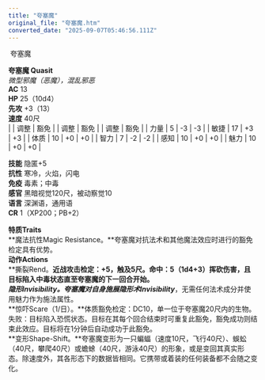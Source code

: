```yaml
---
title: "夸塞魔"
original_file: "夸塞魔.htm"
converted_date: "2025-09-07T05:46:56.111Z"
---
```


﻿ 夸塞魔   

****夸塞魔 Quasit****  
*微型邪魔（恶魔），混乱邪恶*  
**AC** 13  
**HP** 25（10d4）  
**先攻** +3（13）  
**速度** 40尺  
|  | 调整 | 豁免 |  | 调整 | 豁免 |  | 调整 | 豁免 |
| 力量 | 5 | -3 | -3 |  | 敏捷 | 17 | +3 | +3 |  | 体质 | 10 | +0 | +0 |
| 智力 | 7 | -2 | -2 |  | 感知 | 10 | +0 | +0 |  | 魅力 | 10 | +0 | +0 |

**技能** 隐匿+5  
**抗性** 寒冷，火焰，闪电  
**免疫** 毒素；中毒  
**感官** 黑暗视觉120尺，被动察觉10  
**语言** 深渊语，通用语  
**CR** 1（XP200；PB+2）

****特质Traits****  
**魔法抗性Magic Resistance。**夸塞魔对抗法术和其他魔法效应时进行的豁免检定具有优势。  
****动作Actions****  
**撕裂Rend。**近战攻击检定：+5，触及5尺。命中：5（1d4+3）挥砍伤害，且目标陷入中毒状态直至夸塞魔的下一回合开始。  
**隐形Invisibility。**夸塞魔对自身施展***隐形术Invisibility***，无需任何法术成分并使用魅力作为施法属性。  
**惊吓Scare（1/日）。**体质豁免检定：DC10，单一位于夸塞魔20尺内的生物。失败：目标陷入恐慌状态。目标在其每个回合结束时可重复此豁免，豁免成功则结束此效应。目标将在1分钟后自动成功于此豁免。  
**变形Shape-Shift。**夸塞魔变形为一只蝙蝠（速度10尺，飞行40尺）、蜈蚣（40尺，攀爬40尺）或蟾蜍（40尺，游泳40尺）的形象，或是变回其真实形态。除速度外，其各形态下的数据皆相同。它携带或着装的任何装备都不会随之变化。